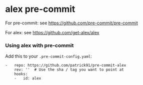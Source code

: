 alex pre-commit
================

For pre-commit: see https://github.com/pre-commit/pre-commit

For alex: see https://github.com/get-alex/alex


### Using alex with pre-commit

Add this to your `.pre-commit-config.yaml`:

    -   repo: https://github.com/patrick91/pre-commit-alex
        rev: ''  # Use the sha / tag you want to point at
        hooks:
        -   id: alex
